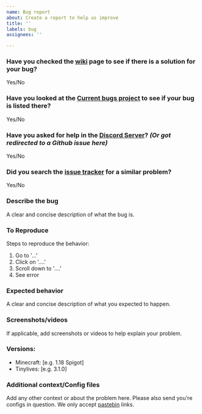 ```yaml
---
name: Bug report
about: Create a report to help us improve
title: ''
labels: bug
assignees: ''

---
```


### Have you checked the [wiki](https://www.okamisquadron.com/wikis/tinylives) page to see if there is a solution for your bug?
Yes/No

### Have you looked at the [Current bugs project](https://github.com/TinyTank800/TinyLives/projects/1) to see if your bug is listed there?
Yes/No

### Have you asked for help in the [Discord Server](https://discord.com/invite/JFQK2aQNXr)? *(Or got redirected to a Github issue here)*
Yes/No

### Did you search the [issue tracker](https://github.com/TinyTank800/TinyLives/issues?q=is%3Aissue) for a similar problem?
Yes/No

### Describe the bug
A clear and concise description of what the bug is.

### To Reproduce
Steps to reproduce the behavior:
1. Go to '...'
2. Click on '....'
3. Scroll down to '....'
4. See error

### Expected behavior
A clear and concise description of what you expected to happen.

### Screenshots/videos
If applicable, add screenshots or videos to help explain your problem.

### Versions:
 - Minecraft: [e.g. 1.18 Spigot]
 - Tinylives: [e.g. 3.1.0]

### Additional context/Config files
Add any other context or about the problem here. Please also send you're configs in question. We only accept [pastebin](https://pastebin.com/) links.
